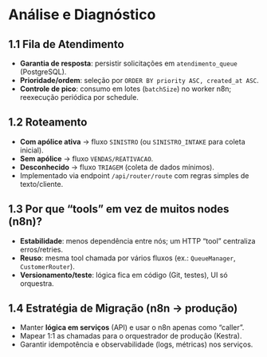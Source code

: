 # Análise e Diagnóstico

## 1.1 Fila de Atendimento
- **Garantia de resposta**: persistir solicitações em `atendimento_queue` (PostgreSQL).
- **Prioridade/ordem**: seleção por `ORDER BY priority ASC, created_at ASC`.
- **Controle de pico**: consumo em lotes (`batchSize`) no worker n8n; reexecução periódica por schedule.

## 1.2 Roteamento
- **Com apólice ativa** → fluxo `SINISTRO` (ou `SINISTRO_INTAKE` para coleta inicial).
- **Sem apólice** → fluxo `VENDAS/REATIVACAO`.
- **Desconhecido** → fluxo `TRIAGEM` (coleta de dados mínimos).
- Implementado via endpoint `/api/router/route` com regras simples de texto/cliente.

## 1.3 Por que “tools” em vez de muitos nodes (n8n)?
- **Estabilidade**: menos dependência entre nós; um HTTP “tool” centraliza erros/retries.
- **Reuso**: mesma tool chamada por vários fluxos (ex.: `QueueManager`, `CustomerRouter`).
- **Versionamento/teste**: lógica fica em código (Git, testes), UI só orquestra.

## 1.4 Estratégia de Migração (n8n → produção)
- Manter **lógica em serviços** (API) e usar o n8n apenas como “caller”.
- Mapear 1:1 as chamadas para o orquestrador de produção (Kestra).
- Garantir idempotência e observabilidade (logs, métricas) nos serviços.
